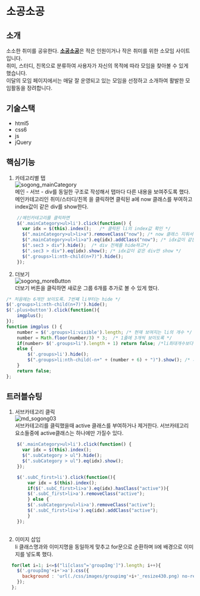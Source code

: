 # 소공소공

## 소개
소소한 취미를 공유한다. [**소공소공**](링크)은 적은 인원이거나 작은 취미를 위한 소모임 사이트입니다.   
취미, 스터디, 친목으로 분류하여 사용자가 자신의 목적에 따라 모임을 찾아볼 수 있게 했습니다.   
이달의 모임 페이지에서는 매달 잘 운영되고 있는 모임을 선정하고 소개하여 활발한 모임활동을 장려합니다. 

## 기술스택
* html5
* css6
* js
* jQuery

## 핵심기능
1. 카테고리별 탭  
![sogong_mainCategory](https://github.com/Yeoreum-Han/courseFiles/assets/127937169/c306ff81-5d8f-4794-bd55-b58479f7208c)   
메인 - 서브 - div를 동일한 구조로 작성해서 탭마다 다른 내용을 보여주도록 했다.   
메인카테고리인 취미/스터디/친목 을 클릭하면 클릭된 a에 now 클래스를 부여하고 index값이 같은 div를 show한다.
```js
    //메인카테고리를 클릭하면
    $('.mainCategory>ul>li').click(function() {
      var idx = $(this).index();   /* 클릭된 li의 index값 확인 */
      $(".mainCategory>ul>li>a").removeClass("now"); /* now 클래스 지워서 초기화하고*/
      $(".mainCategory>ul>li>a").eq(idx).addClass("now"); /* idx값이 같은 a에 now 클래스 부여 */
      $(".sec3 > div").hide();  /* div 전체를 hide하고*/
      $(".sec3 > div").eq(idx).show(); /* idx값이 같은 div만 show */
      $(".groups>li:nth-child(n+7)").hide();
    });

```

2. 더보기   
![sogong_moreButton](https://github.com/Yeoreum-Han/courseFiles/assets/127937169/f81b84a8-7345-4b92-9892-1657ae6c3780)   
더보기 버튼을 클릭하면 새로운 그룹 6개를 추가로 볼 수 있게 했다. 
```js
/* 처음에는 6개만 보이도록. 7번째 li부터는 hide */
$('.groups>li:nth-child(n+7)').hide();
$('.plus>button').click(function(){
    imgplus();
});   
function imgplus () {
    number = $('.groups>li:visible').length; /* 현재 보여지는 li의 개수 */
    number = Math.floor(number/3) * 3;  /* 1줄에 3개씩 보이도록 */
    if(number> $('.groups>li').length + 1) return false; /*li최대개수보다 많아지면 종료*/
    else {
        $('.groups>li').hide();
        $(".groups>li:nth-child(-n+" + (number + 6) + ")").show(); /* 처음부터 number+6 까지 show */
    }
    return false;
};
```


## 트러블슈팅
1. 서브카테고리 클릭   
![md_sogong03](https://github.com/Yeoreum-Han/courseFiles/assets/127937169/5f77af54-09a8-45cc-a7d9-4ba1f975b9cf)   
서브카테고리를 클릭했을때 active 클래스를 부여하거나 제거한다. 서브카테고리 요소들중에 active클래스는 하나에만 가질수 있다. 

```js
    $('.mainCategory>ul>li').click(function() {
      var idx = $(this).index();
      $(".subCategory > ul").hide();
      $(".subCategory > ul").eq(idx).show();
    });

    $('.subC_first>li').click(function(){
        var idx = $(this).index();
        if($('.subC_first>li>a').eq(idx).hasClass("active")){
        $('.subC_first>li>a').removeClass("active");
        } else {
        $('.subCategory>ul>li>a').removeClass("active");
        $('.subC_first>li>a').eq(idx).addClass("active");
        }
    });
    
```
2. 이미지 삽입  
li 클래스명과와 이미지명을 동일하게 맞추고 for문으로 순환하며 li에 배경으로 이미지를 넣도록 했다. 
```js
  for(let i=1; i<=$("li[class^='groupImg']").length; i++){
    $('.groupImg'+i+'>a').css({
      background : 'url(./css/images/groupimg'+i+'_resize430.png) no-repeat center/contain'
    });
  };
```
